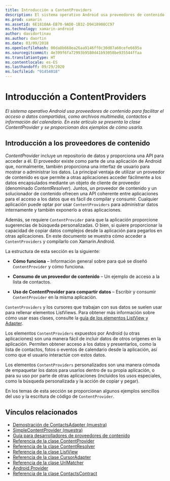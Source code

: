 ```yaml
---
title: Introducción a ContentProviders
description: El sistema operativo Android usa proveedores de contenido para facilitar el acceso a datos compartidos, como archivos multimedia, contactos e información del calendario. En este artículo se presenta la clase ContentProvider y se proporcionan dos ejemplos de cómo usarla.
ms.prod: xamarin
ms.assetid: 6E1810AA-EB70-9AD0-1B32-D9418908CC97
ms.technology: xamarin-android
author: davidortinau
ms.author: daortin
ms.date: 03/09/2018
ms.openlocfilehash: 00da8b668ea26aa9146ff0c30d07a60cefe6695a
ms.sourcegitcommit: 4e399f6fa72993b9580d41b93050be935544ffaa
ms.translationtype: HT
ms.contentlocale: es-ES
ms.lasthandoff: 09/29/2020
ms.locfileid: "91454018"
---
```

# <a name="intro-to-contentproviders"></a>Introducción a ContentProviders

_El sistema operativo Android usa proveedores de contenido para facilitar el acceso a datos compartidos, como archivos multimedia, contactos e información del calendario. En este artículo se presenta la clase ContentProvider y se proporcionan dos ejemplos de cómo usarla._

## <a name="content-providers-overview"></a>Introducción a los proveedores de contenido

*ContentProvider* incluye un repositorio de datos y proporciona una API para acceder a él. El proveedor existe como parte de una aplicación de Android que, normalmente, también proporciona una interfaz de usuario para mostrar o administrar los datos. La principal ventaja de utilizar un proveedor de contenido es que permite a otras aplicaciones acceder fácilmente a los datos encapsulados mediante un objeto de cliente de proveedor (denominado *ContentResolver*). Juntos, un proveedor de contenido y un solucionador de contenido ofrecen una API coherente entre aplicaciones para el acceso a los datos que es fácil de compilar y consumir. Cualquier aplicación puede optar por usar `ContentProviders` para administrar datos internamente y también exponerlo a otras aplicaciones.

Además, se requiere `ContentProvider` para que la aplicación proporcione sugerencias de búsqueda personalizadas. O bien, si quiere proporcionar la capacidad de copiar datos complejos desde la aplicación para pegarlos en otras aplicaciones. En este documento se muestra cómo acceder a `ContentProviders` y compilarlo con Xamarin.Android.

La estructura de esta sección es la siguiente:

- **Cómo funciona** &ndash; Información general sobre para qué se diseñó `ContentProvider` y cómo funciona.

- **Consumo de un proveedor de contenido** &ndash; Un ejemplo de acceso a la lista de contactos.

- **Uso de ContentProvider para compartir datos** &ndash; Escribir y consumir `ContentProvider` en la misma aplicación.

`ContentProviders` y los cursores que trabajan con sus datos se suelen usar para rellenar elementos ListViews. Para obtener más información sobre cómo usar esas clases, consulte la [guía de los elementos ListView y Adapter](~/android/user-interface/layouts/list-view/index.md).

Los elementos `ContentProviders` expuestos por Android (u otras aplicaciones) son una manera fácil de incluir datos de otros orígenes en la aplicación. Permiten obtener acceso a los datos y presentarlos, como la lista de contactos, fotos o eventos de calendario desde la aplicación, así como que el usuario interactúe con estos datos.

Los elementos `ContentProviders` personalizados son una manera cómoda de empaquetar los datos para usarlos dentro de su propia aplicación, o para su uso por parte de otras aplicaciones (incluidos los usos especiales, como la búsqueda personalizada y la acción de copiar y pegar).

En los temas de esta sección se proporcionan algunos ejemplos sencillos del uso y la escritura de código de `ContentProvider`.

## <a name="related-links"></a>Vínculos relacionados

- [Demostración de ContactsAdapter (muestra)](/samples/xamarin/monodroid-samples/platformfeatures-contactsadapterdemo)
- [SimpleContentProvider (muestra)](/samples/xamarin/monodroid-samples/platformfeatures-simplecontentprovider)
- [Guía para desarrolladores de proveedores de contenido](https://developer.android.com/guide/topics/providers/content-providers.html)
- [Referencia de la clase ContentProvider](xref:Android.Content.ContentProvider)
- [Referencia de la clase ContentResolver](xref:Android.Content.ContentResolver)
- [Referencia de la clase ListView](xref:Android.Widget.ListView)
- [Referencia de la clase CursorAdapter](xref:Android.Widget.CursorAdapter)
- [Referencia de la clase UriMatcher](xref:Android.Content.UriMatcher)
- [Android.Provider](xref:Android.Provider)
- [Referencia de la clase ContactsContract](xref:Android.Provider.ContactsContract)